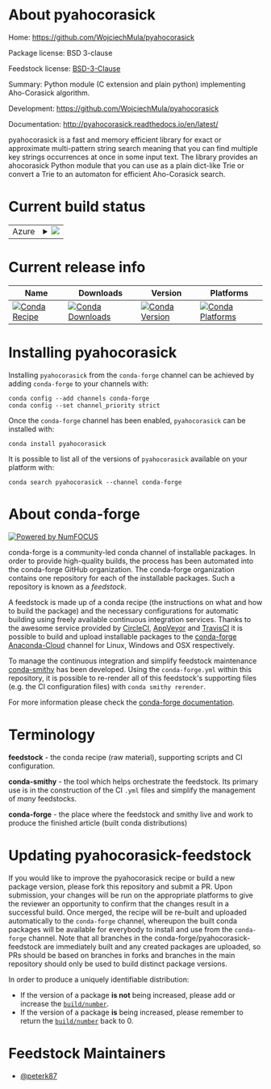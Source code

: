 About pyahocorasick
===================

Home: https://github.com/WojciechMula/pyahocorasick

Package license: BSD 3-clause

Feedstock license: [BSD-3-Clause](https://github.com/conda-forge/pyahocorasick-feedstock/blob/master/LICENSE.txt)

Summary: Python module (C extension and plain python) implementing Aho-Corasick algorithm.

Development: https://github.com/WojciechMula/pyahocorasick

Documentation: http://pyahocorasick.readthedocs.io/en/latest/

pyahocorasick is a fast and memory efficient library for exact or approximate multi-pattern string
search meaning that you can find multiple key strings occurrences at once in some input text.
The library provides an ahocorasick Python module that you can use as a plain dict-like Trie or
convert a Trie to an automaton for efficient Aho-Corasick search.


Current build status
====================


<table>
    
  <tr>
    <td>Azure</td>
    <td>
      <details>
        <summary>
          <a href="https://dev.azure.com/conda-forge/feedstock-builds/_build/latest?definitionId=3197&branchName=master">
            <img src="https://dev.azure.com/conda-forge/feedstock-builds/_apis/build/status/pyahocorasick-feedstock?branchName=master">
          </a>
        </summary>
        <table>
          <thead><tr><th>Variant</th><th>Status</th></tr></thead>
          <tbody><tr>
              <td>linux_64_python3.7.____cpython</td>
              <td>
                <a href="https://dev.azure.com/conda-forge/feedstock-builds/_build/latest?definitionId=3197&branchName=master">
                  <img src="https://dev.azure.com/conda-forge/feedstock-builds/_apis/build/status/pyahocorasick-feedstock?branchName=master&jobName=linux&configuration=linux_64_python3.7.____cpython" alt="variant">
                </a>
              </td>
            </tr><tr>
              <td>linux_64_python3.8.____cpython</td>
              <td>
                <a href="https://dev.azure.com/conda-forge/feedstock-builds/_build/latest?definitionId=3197&branchName=master">
                  <img src="https://dev.azure.com/conda-forge/feedstock-builds/_apis/build/status/pyahocorasick-feedstock?branchName=master&jobName=linux&configuration=linux_64_python3.8.____cpython" alt="variant">
                </a>
              </td>
            </tr><tr>
              <td>linux_64_python3.9.____cpython</td>
              <td>
                <a href="https://dev.azure.com/conda-forge/feedstock-builds/_build/latest?definitionId=3197&branchName=master">
                  <img src="https://dev.azure.com/conda-forge/feedstock-builds/_apis/build/status/pyahocorasick-feedstock?branchName=master&jobName=linux&configuration=linux_64_python3.9.____cpython" alt="variant">
                </a>
              </td>
            </tr><tr>
              <td>osx_64_python3.7.____cpython</td>
              <td>
                <a href="https://dev.azure.com/conda-forge/feedstock-builds/_build/latest?definitionId=3197&branchName=master">
                  <img src="https://dev.azure.com/conda-forge/feedstock-builds/_apis/build/status/pyahocorasick-feedstock?branchName=master&jobName=osx&configuration=osx_64_python3.7.____cpython" alt="variant">
                </a>
              </td>
            </tr><tr>
              <td>osx_64_python3.8.____cpython</td>
              <td>
                <a href="https://dev.azure.com/conda-forge/feedstock-builds/_build/latest?definitionId=3197&branchName=master">
                  <img src="https://dev.azure.com/conda-forge/feedstock-builds/_apis/build/status/pyahocorasick-feedstock?branchName=master&jobName=osx&configuration=osx_64_python3.8.____cpython" alt="variant">
                </a>
              </td>
            </tr><tr>
              <td>osx_64_python3.9.____cpython</td>
              <td>
                <a href="https://dev.azure.com/conda-forge/feedstock-builds/_build/latest?definitionId=3197&branchName=master">
                  <img src="https://dev.azure.com/conda-forge/feedstock-builds/_apis/build/status/pyahocorasick-feedstock?branchName=master&jobName=osx&configuration=osx_64_python3.9.____cpython" alt="variant">
                </a>
              </td>
            </tr><tr>
              <td>osx_arm64_python3.8.____cpython</td>
              <td>
                <a href="https://dev.azure.com/conda-forge/feedstock-builds/_build/latest?definitionId=3197&branchName=master">
                  <img src="https://dev.azure.com/conda-forge/feedstock-builds/_apis/build/status/pyahocorasick-feedstock?branchName=master&jobName=osx&configuration=osx_arm64_python3.8.____cpython" alt="variant">
                </a>
              </td>
            </tr><tr>
              <td>osx_arm64_python3.9.____cpython</td>
              <td>
                <a href="https://dev.azure.com/conda-forge/feedstock-builds/_build/latest?definitionId=3197&branchName=master">
                  <img src="https://dev.azure.com/conda-forge/feedstock-builds/_apis/build/status/pyahocorasick-feedstock?branchName=master&jobName=osx&configuration=osx_arm64_python3.9.____cpython" alt="variant">
                </a>
              </td>
            </tr><tr>
              <td>win_64_python3.7.____cpython</td>
              <td>
                <a href="https://dev.azure.com/conda-forge/feedstock-builds/_build/latest?definitionId=3197&branchName=master">
                  <img src="https://dev.azure.com/conda-forge/feedstock-builds/_apis/build/status/pyahocorasick-feedstock?branchName=master&jobName=win&configuration=win_64_python3.7.____cpython" alt="variant">
                </a>
              </td>
            </tr><tr>
              <td>win_64_python3.8.____cpython</td>
              <td>
                <a href="https://dev.azure.com/conda-forge/feedstock-builds/_build/latest?definitionId=3197&branchName=master">
                  <img src="https://dev.azure.com/conda-forge/feedstock-builds/_apis/build/status/pyahocorasick-feedstock?branchName=master&jobName=win&configuration=win_64_python3.8.____cpython" alt="variant">
                </a>
              </td>
            </tr><tr>
              <td>win_64_python3.9.____cpython</td>
              <td>
                <a href="https://dev.azure.com/conda-forge/feedstock-builds/_build/latest?definitionId=3197&branchName=master">
                  <img src="https://dev.azure.com/conda-forge/feedstock-builds/_apis/build/status/pyahocorasick-feedstock?branchName=master&jobName=win&configuration=win_64_python3.9.____cpython" alt="variant">
                </a>
              </td>
            </tr>
          </tbody>
        </table>
      </details>
    </td>
  </tr>
</table>

Current release info
====================

| Name | Downloads | Version | Platforms |
| --- | --- | --- | --- |
| [![Conda Recipe](https://img.shields.io/badge/recipe-pyahocorasick-green.svg)](https://anaconda.org/conda-forge/pyahocorasick) | [![Conda Downloads](https://img.shields.io/conda/dn/conda-forge/pyahocorasick.svg)](https://anaconda.org/conda-forge/pyahocorasick) | [![Conda Version](https://img.shields.io/conda/vn/conda-forge/pyahocorasick.svg)](https://anaconda.org/conda-forge/pyahocorasick) | [![Conda Platforms](https://img.shields.io/conda/pn/conda-forge/pyahocorasick.svg)](https://anaconda.org/conda-forge/pyahocorasick) |

Installing pyahocorasick
========================

Installing `pyahocorasick` from the `conda-forge` channel can be achieved by adding `conda-forge` to your channels with:

```
conda config --add channels conda-forge
conda config --set channel_priority strict
```

Once the `conda-forge` channel has been enabled, `pyahocorasick` can be installed with:

```
conda install pyahocorasick
```

It is possible to list all of the versions of `pyahocorasick` available on your platform with:

```
conda search pyahocorasick --channel conda-forge
```


About conda-forge
=================

[![Powered by
NumFOCUS](https://img.shields.io/badge/powered%20by-NumFOCUS-orange.svg?style=flat&colorA=E1523D&colorB=007D8A)](https://numfocus.org)

conda-forge is a community-led conda channel of installable packages.
In order to provide high-quality builds, the process has been automated into the
conda-forge GitHub organization. The conda-forge organization contains one repository
for each of the installable packages. Such a repository is known as a *feedstock*.

A feedstock is made up of a conda recipe (the instructions on what and how to build
the package) and the necessary configurations for automatic building using freely
available continuous integration services. Thanks to the awesome service provided by
[CircleCI](https://circleci.com/), [AppVeyor](https://www.appveyor.com/)
and [TravisCI](https://travis-ci.com/) it is possible to build and upload installable
packages to the [conda-forge](https://anaconda.org/conda-forge)
[Anaconda-Cloud](https://anaconda.org/) channel for Linux, Windows and OSX respectively.

To manage the continuous integration and simplify feedstock maintenance
[conda-smithy](https://github.com/conda-forge/conda-smithy) has been developed.
Using the ``conda-forge.yml`` within this repository, it is possible to re-render all of
this feedstock's supporting files (e.g. the CI configuration files) with ``conda smithy rerender``.

For more information please check the [conda-forge documentation](https://conda-forge.org/docs/).

Terminology
===========

**feedstock** - the conda recipe (raw material), supporting scripts and CI configuration.

**conda-smithy** - the tool which helps orchestrate the feedstock.
                   Its primary use is in the construction of the CI ``.yml`` files
                   and simplify the management of *many* feedstocks.

**conda-forge** - the place where the feedstock and smithy live and work to
                  produce the finished article (built conda distributions)


Updating pyahocorasick-feedstock
================================

If you would like to improve the pyahocorasick recipe or build a new
package version, please fork this repository and submit a PR. Upon submission,
your changes will be run on the appropriate platforms to give the reviewer an
opportunity to confirm that the changes result in a successful build. Once
merged, the recipe will be re-built and uploaded automatically to the
`conda-forge` channel, whereupon the built conda packages will be available for
everybody to install and use from the `conda-forge` channel.
Note that all branches in the conda-forge/pyahocorasick-feedstock are
immediately built and any created packages are uploaded, so PRs should be based
on branches in forks and branches in the main repository should only be used to
build distinct package versions.

In order to produce a uniquely identifiable distribution:
 * If the version of a package **is not** being increased, please add or increase
   the [``build/number``](https://docs.conda.io/projects/conda-build/en/latest/resources/define-metadata.html#build-number-and-string).
 * If the version of a package **is** being increased, please remember to return
   the [``build/number``](https://docs.conda.io/projects/conda-build/en/latest/resources/define-metadata.html#build-number-and-string)
   back to 0.

Feedstock Maintainers
=====================

* [@peterk87](https://github.com/peterk87/)

